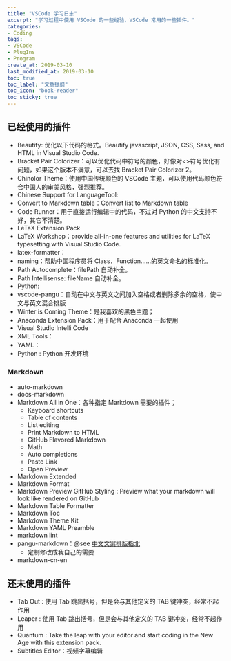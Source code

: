 ```yaml
---
title: "VSCode 学习日志"
excerpt: "学习过程中使用 VSCode 的一些经验，VSCode 常用的一些插件。"
categories:
- Coding
tags:
- VSCode
- PlugIns
- Program
create_at: 2019-03-10
last_modified_at: 2019-03-10
toc: true
toc_label: "文章提纲"
toc_icon: "book-reader"
toc_sticky: true
---
```


## 已经使用的插件

* Beautify: 优化以下代码的格式。Beautify javascript, JSON, CSS, Sass, and HTML in Visual Studio Code.
* Bracket Pair Colorizer：可以优化代码中符号的颜色，好像对<>符号优化有问题，如果这个版本不满意，可以去找 Bracket Pair Colorizer 2。
* Chinolor Theme：使用中国传统颜色的 VSCode 主题，可以使用代码颜色符合中国人的审美风格，强烈推荐。
* Chinese Support for LanguageTool:
* Convert to Markdown table：Convert list to Markdown table
* Code Runner：用于直接运行编辑中的代码，不过对 Python 的中文支持不好，其它不清楚。
* LeTaX Extension Pack
* LaTeX Workshop：provide all-in-one features and utilities for LaTeX typesetting with Visual Studio Code.
* latex-formatter：
* naming：帮助中国程序员将 Class，Function……的英文命名的标准化。
* Path Autocomplete：filePath 自动补全。
* Path Intellisense: fileName 自动补全。
* Python:
* vscode-pangu：自动在中文与英文之间加入空格或者删除多余的空格，使中文与英文混合排版
* Winter is Coming Theme：是我喜欢的黑色主题；
* Anaconda Extension Pack：用于配合 Anaconda 一起使用
* Visual Studio Intelli Code
* XML Tools：
* YAML：
* Python : Python 开发环境

### Markdown

* auto-markdown
* docs-markdown
* Markdown All in One：各种指定 Markdown 需要的插件；
  * Keyboard shortcuts
  * Table of contents
  * List editing
  * Print Markdown to HTML
  * GitHub Flavored Markdown
  * Math
  * Auto completions
  * Paste Link
  * Open Preview
* Markdown Extended
* Markdown Format
* Markdown Preview GitHub Styling : Preview what your markdown will look like rendered on GitHub
* Markdown Table Formatter
* Markdown Toc
* Markdown Theme Kit
* Markdown YAML Preamble
* markdown lint
* pangu-markdown：@see [中文文案排版指北](https://GitHub.com/sparanoid/chinese-copywriting-guidelines)
  * 定制修改成我自己的需要
* markdown-cn-en

## 还未使用的插件

* Tab Out : 使用 Tab 跳出括号，但是会与其他定义的 TAB 键冲突，经常不起作用
* Leaper : 使用 Tab 跳出括号，但是会与其他定义的 TAB 键冲突，经常不起作用
* Quantum : Take the leap with your editor and start coding in the New Age with this extension pack.
* Subtitles Editor：视频字幕编辑
